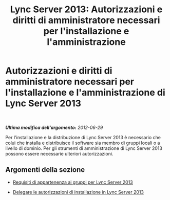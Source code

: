 ﻿---
title: "Lync Server 2013: Autorizzazioni e diritti di amministratore necessari per l'installazione e l'amministrazione"
TOCTitle: Autorizzazioni e diritti di amministratore necessari per l'installazione e l'amministrazione
ms:assetid: c386e8b9-c7ce-49b5-9911-c0cf2a4ce181
ms:mtpsurl: https://technet.microsoft.com/it-it/library/Gg412962(v=OCS.15)
ms:contentKeyID: 49301910
ms.date: 08/24/2015
mtps_version: v=OCS.15
ms.translationtype: HT
---

# Autorizzazioni e diritti di amministratore necessari per l'installazione e l'amministrazione di Lync Server 2013

 

_**Ultima modifica dell'argomento:** 2012-06-29_

Per l'installazione e la distribuzione di Lync Server 2013 è necessario che colui che installa e distribuisce il software sia membro di gruppi locali o a livello di dominio. Per gli strumenti di amministrazione di Lync Server 2013 possono essere necessarie ulteriori autorizzazioni.

## Argomenti della sezione

  - [Requisiti di appartenenza ai gruppi per Lync Server 2013](lync-server-2013-group-membership-requirements.md)

  - [Delegare le autorizzazioni di installazione in Lync Server 2013](lync-server-2013-delegate-setup-permissions.md)

